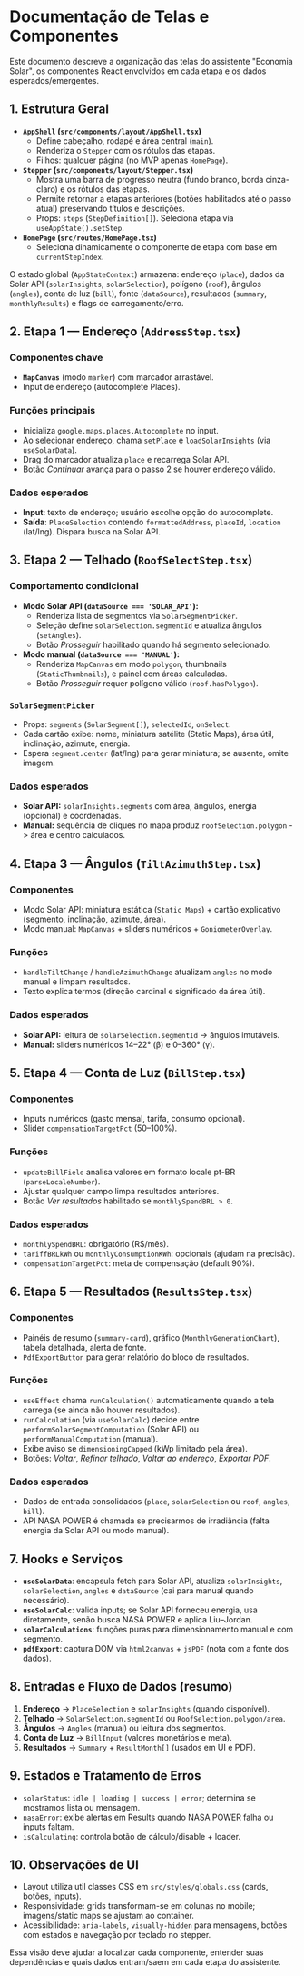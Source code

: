 # Documentação de Telas e Componentes

Este documento descreve a organização das telas do assistente "Economia Solar", os componentes React envolvidos em cada etapa e os dados esperados/emergentes.

## 1. Estrutura Geral
- **`AppShell` (`src/components/layout/AppShell.tsx`)**
  - Define cabeçalho, rodapé e área central (`main`).
  - Renderiza o `Stepper` com os rótulos das etapas.
  - Filhos: qualquer página (no MVP apenas `HomePage`).
- **`Stepper` (`src/components/layout/Stepper.tsx`)**
  - Mostra uma barra de progresso neutra (fundo branco, borda cinza-claro) e os rótulos das etapas.
  - Permite retornar a etapas anteriores (botões habilitados até o passo atual) preservando títulos e descrições.
  - Props: `steps` (`StepDefinition[]`). Seleciona etapa via `useAppState().setStep`.
- **`HomePage` (`src/routes/HomePage.tsx`)**
  - Seleciona dinamicamente o componente de etapa com base em `currentStepIndex`.

O estado global (`AppStateContext`) armazena: endereço (`place`), dados da Solar API (`solarInsights`, `solarSelection`), polígono (`roof`), ângulos (`angles`), conta de luz (`bill`), fonte (`dataSource`), resultados (`summary`, `monthlyResults`) e flags de carregamento/erro.

## 2. Etapa 1 — Endereço (`AddressStep.tsx`)
### Componentes chave
- **`MapCanvas`** (modo `marker`) com marcador arrastável.
- Input de endereço (autocomplete Places).

### Funções principais
- Inicializa `google.maps.places.Autocomplete` no input.
- Ao selecionar endereço, chama `setPlace` e `loadSolarInsights` (via `useSolarData`).
- Drag do marcador atualiza `place` e recarrega Solar API.
- Botão *Continuar* avança para o passo 2 se houver endereço válido.

### Dados esperados
- **Input**: texto de endereço; usuário escolhe opção do autocomplete.
- **Saída**: `PlaceSelection` contendo `formattedAddress`, `placeId`, `location` (lat/lng). Dispara busca na Solar API.

## 3. Etapa 2 — Telhado (`RoofSelectStep.tsx`)
### Comportamento condicional
- **Modo Solar API (`dataSource === 'SOLAR_API'`):**
  - Renderiza lista de segmentos via `SolarSegmentPicker`.
  - Seleção define `solarSelection.segmentId` e atualiza ângulos (`setAngles`).
  - Botão *Prosseguir* habilitado quando há segmento selecionado.
- **Modo manual (`dataSource === 'MANUAL'`):**
  - Renderiza `MapCanvas` em modo `polygon`, thumbnails (`StaticThumbnails`), e painel com áreas calculadas.
  - Botão *Prosseguir* requer polígono válido (`roof.hasPolygon`).

### `SolarSegmentPicker`
- Props: `segments` (`SolarSegment[]`), `selectedId`, `onSelect`.
- Cada cartão exibe: nome, miniatura satélite (Static Maps), área útil, inclinação, azimute, energia.
- Espera `segment.center` (lat/lng) para gerar miniatura; se ausente, omite imagem.

### Dados esperados
- **Solar API:** `solarInsights.segments` com área, ângulos, energia (opcional) e coordenadas.
- **Manual:** sequência de cliques no mapa produz `roofSelection.polygon` -> área e centro calculados.

## 4. Etapa 3 — Ângulos (`TiltAzimuthStep.tsx`)
### Componentes
- Modo Solar API: miniatura estática (`Static Maps`) + cartão explicativo (segmento, inclinação, azimute, área).
- Modo manual: `MapCanvas` + sliders numéricos + `GoniometerOverlay`.

### Funções
- `handleTiltChange` / `handleAzimuthChange` atualizam `angles` no modo manual e limpam resultados.
- Texto explica termos (direção cardinal e significado da área útil).

### Dados esperados
- **Solar API:** leitura de `solarSelection.segmentId` → ângulos imutáveis.
- **Manual:** sliders numéricos 14–22° (β) e 0–360° (γ).

## 5. Etapa 4 — Conta de Luz (`BillStep.tsx`)
### Componentes
- Inputs numéricos (gasto mensal, tarifa, consumo opcional).
- Slider `compensationTargetPct` (50–100%).

### Funções
- `updateBillField` analisa valores em formato locale pt-BR (`parseLocaleNumber`).
- Ajustar qualquer campo limpa resultados anteriores.
- Botão *Ver resultados* habilitado se `monthlySpendBRL > 0`.

### Dados esperados
- `monthlySpendBRL`: obrigatório (R$/mês).
- `tariffBRLkWh` ou `monthlyConsumptionKWh`: opcionais (ajudam na precisão).
- `compensationTargetPct`: meta de compensação (default 90%).

## 6. Etapa 5 — Resultados (`ResultsStep.tsx`)
### Componentes
- Painéis de resumo (`summary-card`), gráfico (`MonthlyGenerationChart`), tabela detalhada, alerta de fonte.
- `PdfExportButton` para gerar relatório do bloco de resultados.

### Funções
- `useEffect` chama `runCalculation()` automaticamente quando a tela carrega (se ainda não houver resultados).
- `runCalculation` (via `useSolarCalc`) decide entre `performSolarSegmentComputation` (Solar API) ou `performManualComputation` (manual).
- Exibe aviso se `dimensioningCapped` (kWp limitado pela área).
- Botões: *Voltar*, *Refinar telhado*, *Voltar ao endereço*, *Exportar PDF*.

### Dados esperados
- Dados de entrada consolidados (`place`, `solarSelection` ou `roof`, `angles`, `bill`).
- API NASA POWER é chamada se precisarmos de irradiância (falta energia da Solar API ou modo manual).

## 7. Hooks e Serviços
- **`useSolarData`**: encapsula fetch para Solar API, atualiza `solarInsights`, `solarSelection`, `angles` e `dataSource` (cai para manual quando necessário).
- **`useSolarCalc`**: valida inputs; se Solar API forneceu energia, usa diretamente, senão busca NASA POWER e aplica Liu–Jordan.
- **`solarCalculations`**: funções puras para dimensionamento manual e com segmento.
- **`pdfExport`**: captura DOM via `html2canvas` + `jsPDF` (nota com a fonte dos dados).

## 8. Entradas e Fluxo de Dados (resumo)
1. **Endereço** → `PlaceSelection` e `solarInsights` (quando disponível).
2. **Telhado** → `SolarSelection.segmentId` ou `RoofSelection.polygon/area`.
3. **Ângulos** → `Angles` (manual) ou leitura dos segmentos.
4. **Conta de Luz** → `BillInput` (valores monetários e meta).
5. **Resultados** → `Summary` + `ResultMonth[]` (usados em UI e PDF).

## 9. Estados e Tratamento de Erros
- `solarStatus`: `idle | loading | success | error`; determina se mostramos lista ou mensagem.
- `nasaError`: exibe alertas em Results quando NASA POWER falha ou inputs faltam.
- `isCalculating`: controla botão de cálculo/disable + loader.

## 10. Observações de UI
- Layout utiliza util classes CSS em `src/styles/globals.css` (cards, botões, inputs).
- Responsividade: grids transformam-se em colunas no mobile; imagens/static maps se ajustam ao container.
- Acessibilidade: `aria-labels`, `visually-hidden` para mensagens, botões com estados e navegação por teclado no stepper.

Essa visão deve ajudar a localizar cada componente, entender suas dependências e quais dados entram/saem em cada etapa do assistente.

